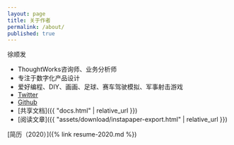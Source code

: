 ```yaml
---
layout: page
title: 关于作者
permalink: /about/
published: true
---
```


徐顺发

- ThoughtWorks咨询师、业务分析师
- 专注于数字化产品设计
- 爱好编程、DIY、画画、足球、赛车驾驶模拟、军事射击游戏
- [Twitter](https://twitter.com/Goooooouwa)
- [Github](http://github.com/goooooouwa)
- [共享文档]({{ "docs.html" | relative_url }})
- [阅读文章]({{ "assets/download/instapaper-export.html" | relative_url }})

[简历（2020）]({% link resume-2020.md %})
